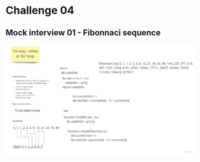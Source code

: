 # Challenge 04

## Mock interview 01 - Fibonnaci sequence

![nth-in-fibonacci](/img/nth-in-fibonacci.jpg)
